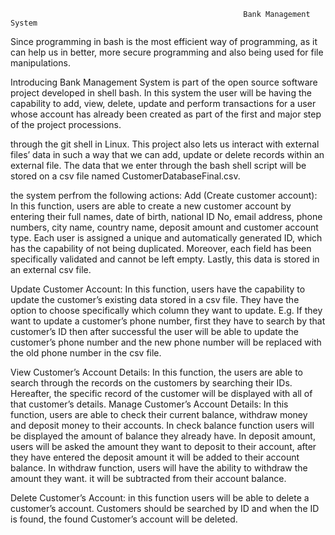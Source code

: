 														Bank Management System

Since programming in bash is the most efficient way of programming, as it can help us in better, more secure programming and 
also being used for file manipulations. 


Introducing Bank Management System is part of the open source software project  developed in shell bash. In this system the user will be having the capability to add, view, delete, update and perform transactions for a user whose account has already been created as part of the first and major step of the project processions.


through the git shell in Linux. This project also lets us interact with external files’ data in such a way that we can add,
update or delete records within an external file. The data that we enter through the bash shell script will be stored on
a csv file named CustomerDatabaseFinal.csv.


the system perfrom the following actions:
Add (Create customer account): In this function, users are able to create a new customer account by entering their
full names, date of birth, national ID No, email address, phone numbers, city name, country name, deposit amount
and customer account type. Each user is assigned a unique and automatically generated ID, which has the capability
of not being duplicated. Moreover, each field has been specifically validated and cannot be left empty. Lastly,
this data is stored in an external csv file. 


Update Customer Account: 
In this function, users have the capability to update the customer’s existing data stored in a
csv file. They have the option to choose specifically which column they want to update. E.g. If they want to update a 
customer’s phone number, first they have to search by that customer’s ID then after successful the user will be able to 
update the customer’s phone number and the new phone number will be replaced with the old phone number in the csv file.


View Customer’s Account Details:
In this function, the users are able to search through the records on the customers by
searching their IDs. Hereafter, the specific record of the customer will be displayed with all of that customer’s details.
Manage Customer’s Account Details: In this function, users are able to check their current balance,
withdraw money and deposit money to their accounts. In check balance function users will be
displayed the amount of balance they already have. In deposit amount, users will be asked the amount they want to deposit
to their account, after they have entered the deposit amount it will be added to their account balance. In withdraw function,
users will have the ability to withdraw the amount they want. it will be subtracted from their account balance. 


Delete Customer’s Account:
in this function users will be able to delete a customer’s account. Customers should be searched 
by ID and when the ID is found, the found Customer’s account will be deleted. 
